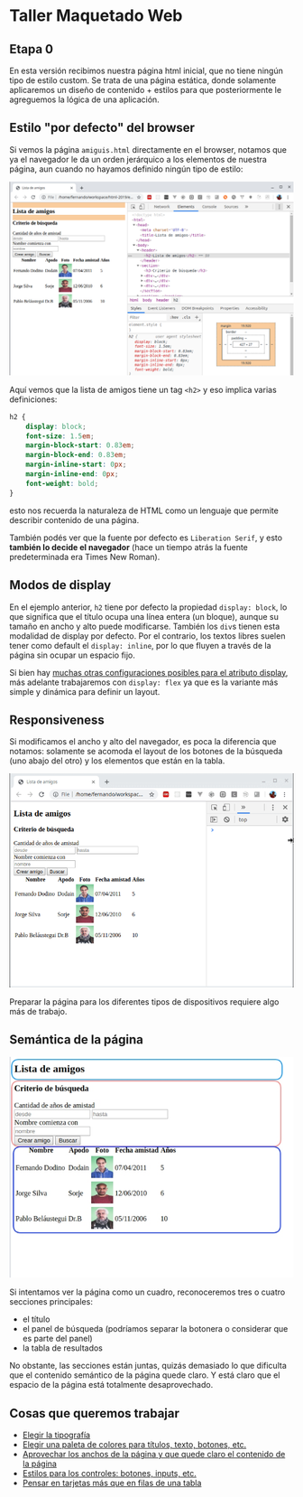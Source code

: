 # Taller Maquetado Web

## Etapa 0

En esta versión recibimos nuestra página html inicial, que no tiene ningún tipo de estilo custom. Se trata de una página estática, donde solamente aplicaremos un diseño de contenido + estilos para que posteriormente le agreguemos la lógica de una aplicación.

## Estilo "por defecto" del browser

Si vemos la página `amiguis.html` directamente en el browser, notamos que ya el navegador le da un orden jerárquico a los elementos de nuestra página, aun cuando no hayamos definido ningún tipo de estilo:

![page html](extra/pageHtml.png)

Aquí vemos que la lista de amigos tiene un tag `<h2>` y eso implica varias definiciones:

```css
h2 {
    display: block;
    font-size: 1.5em;
    margin-block-start: 0.83em;
    margin-block-end: 0.83em;
    margin-inline-start: 0px;
    margin-inline-end: 0px;
    font-weight: bold;
}
```

esto nos recuerda la naturaleza de HTML como un lenguaje que permite describir contenido de una página.

También podés ver que la fuente por defecto es `Liberation Serif`, y esto **también lo decide el navegador** (hace un tiempo atrás la fuente predeterminada era Times New Roman).

## Modos de display

En el ejemplo anterior, `h2` tiene por defecto la propiedad `display: block`, lo que significa que el título ocupa una línea entera (un bloque), aunque su tamaño en ancho y alto puede modificarse. También los `div`s tienen esta modalidad de display por defecto. Por el contrario, los textos libres suelen tener como default el `display: inline`, por lo que fluyen a través de la página sin ocupar un espacio fijo.

Si bien hay [muchas otras configuraciones posibles para el atributo display](https://www.geeksforgeeks.org/css-display-property/), más adelante trabajaremos con `display: flex` ya que es la variante más simple y dinámica para definir un layout.

## Responsiveness

Si modificamos el ancho y alto del navegador, es poca la diferencia que notamos: solamente se acomoda el layout de los botones de la búsqueda (uno abajo del otro) y los elementos que están en la tabla.

![resize browser](extra/resizeBrowser.gif)

Preparar la página para los diferentes tipos de dispositivos requiere algo más de trabajo.

## Semántica de la página

![content](extra/content.jpg)

Si intentamos ver la página como un cuadro, reconoceremos tres o cuatro secciones principales:

- el título
- el panel de búsqueda (podríamos separar la botonera o considerar que es parte del panel)
- la tabla de resultados

No obstante, las secciones están juntas, quizás demasiado lo que dificulta que el contenido semántico de la página quede claro. Y está claro que el espacio de la página está totalmente desaprovechado.

## Cosas que queremos trabajar

- [Elegir la tipografía](https://github.com/uqbar-project/eg-amigos-web/tree/taller-01)
- [Elegir una paleta de colores para títulos, texto, botones, etc.](https://github.com/uqbar-project/eg-amigos-web/tree/taller-02)
- [Aprovechar los anchos de la página y que quede claro el contenido de la página](https://github.com/uqbar-project/eg-amigos-web/tree/taller-03)
- [Estilos para los controles: botones, inputs, etc.](https://github.com/uqbar-project/eg-amigos-web/tree/taller-03)
- [Pensar en tarjetas más que en filas de una tabla](https://github.com/uqbar-project/eg-amigos-web/tree/taller-04)
